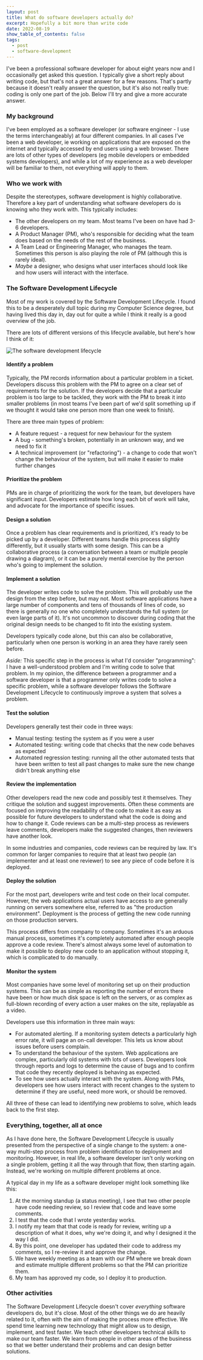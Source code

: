```yaml
---
layout: post
title: What do software developers actually do?
excerpt: Hopefully a bit more than write code
date: 2022-08-19
show_table_of_contents: false
tags:
  - post
  - software-development
---
```


I've been a professional software developer for about eight years now and I
occasionally get asked this question. I typically give a short reply about
writing code, but that's not a great answer for a few reasons. That's partly
because it doesn't really answer the question, but it's also not really true:
coding is only one part of the job. Below I'll try and give a more accurate
answer.

### My background

I've been employed as a software developer (or software engineer - I use the
terms interchangeably) at four different companies. In all cases I've been a web
developer, ie working on applications that are exposed on the internet and
typically accessed by end users using a web browser. There are lots of other
types of developers (eg mobile developers or embedded systems developers), and
while a lot of my experience as a web developer will be familiar to them, not
everything will apply to them.

### Who we work with

Despite the stereotypes, software development is highly collaborative. Therefore
a key part of understanding what software developers do is knowing who they work
with. This typically includes:

- The other developers on my team. Most teams I've been on have had 3-6
  developers.
- A Product Manager (PM), who's responsible for deciding what the team does
  based on the needs of the rest of the business.
- A Team Lead or Engineering Manager, who manages the team. Sometimes this
  person is also playing the role of PM (although this is rarely
  ideal).
- _Maybe_ a designer, who designs what user interfaces should look like and how
  users will interact with the interface.

### The Software Development Lifecycle

Most of my work is covered by the Software Development Lifecycle. I found this
to be a desperately dull topic during my Computer Science degree, but having
lived this day in, day out for quite a while I think it really is a good
overview of the job.

There are lots of different versions of this lifecycle available, but here's how
I think of it:

![The software development lifecycle](/post-images/software-development-lifecycle.svg)

#### Identify a problem

Typically, the PM records information about a particular problem in
a ticket. Developers discuss this problem with the PM to agree on a
clear set of requirements for the solution. If the developers decide that a
particular problem is too large to be tackled, they work with the PM to break it
into smaller problems (in most teams I've been part of we'd split something up
if we thought it would take one person more than one week to finish).

There are three main types of problem:

- A feature request - a request for new behaviour for the system
- A bug - something's broken, potentially in an unknown way, and we need to fix
  it
- A technical improvement (or "refactoring") - a change to code that won't
  change the behaviour of the system, but will make it easier to make further
  changes

#### Prioritize the problem

PMs are in charge of prioritizing the work for the team, but developers have
significant input. Developers estimate how long each bit of work will take, and
advocate for the importance of specific issues.

#### Design a solution

Once a problem has clear requirements and is prioritized, it's ready to be
picked up by a developer. Different teams handle this process slightly
differently, but it usually starts with some design. This can be a collaborative
process (a conversation between a team or multiple people drawing a diagram), or
it can be a purely mental exercise by the person who's going to implement the
solution.

#### Implement a solution

The developer writes code to solve the problem. This will probably use the
design from the step before, but may not. Most software applications have a
large number of components and tens of thousands of lines of code, so there is
generally no one who completely understands the full system (or even large parts
of it). It's not uncommon to discover during coding that the original design
needs to be changed to fit into the existing system.

Developers typically code alone, but this can also be collaborative,
particularly when one person is working in an area they have rarely seen before.

_Aside:_ This specific step in the process is what I'd consider "programming":
I have a well-understood problem and I'm writing code to solve that problem. In
my opinion, the difference between a programmer and a software developer is that
a programmer only writes code to solve a specific problem, while a software
developer follows the Software Development Lifecycle to continuously improve a
system that solves a problem.

#### Test the solution

Developers generally test their code in three ways:

- Manual testing: testing the system as if you were a user
- Automated testing: writing code that checks that the new code behaves as
  expected
- Automated regression testing: running all the other automated tests that have
  been written to test all past changes to make sure the new change didn't break
  anything else

#### Review the implementation

Other developers read the new code and possibly test it themselves. They
critique the solution and suggest improvements. Often these comments are focused
on improving the readability of the code to make it as easy as possible for
future developers to understand what the code is doing and how to change it.
Code reviews can be a multi-step process as reviewers leave comments, developers
make the suggested changes, then reviewers have another look.

In some industries and companies, code reviews can be required by law. It's
common for larger companies to require that at least two people (an implementer
and at least one reviewer) to see any piece of code before it is deployed.

#### Deploy the solution

For the most part, developers write and test code on their local computer.
However, the web applications actual users have access to are generally running
on servers somewhere else, referred to as "the production environment".
Deployment is the process of getting the new code running on those production
servers.

This process differs from company to company. Sometimes it's an arduous manual
process, sometimes it's completely automated after enough people approve a code
review. There's almost always some level of automation to make it possible to
deploy new code to an application without stopping it, which is complicated to
do manually.

#### Monitor the system

Most companies have some level of monitoring set up on their production systems.
This can be as simple as reporting the number of errors there have been or
how much disk space is left on the servers, or as complex as full-blown
recording of every action a user makes on the site, replayable as a video.

Developers use this information in three main ways:

- For automated alerting. If a monitoring system detects a particularly high
  error rate, it will page an on-call developer. This lets us know about issues
  before users complain.
- To understand the behaviour of the system. Web applications are complex,
  particularly old systems with lots of users. Developers look through reports
  and logs to determine the cause of bugs and to confirm that code they recently
  deployed is behaving as expected.
- To see how users actually interact with the system. Along with PMs, developers
  see how users interact with recent changes to the system to determine if they
  are useful, need more work, or should be removed.

All three of these can lead to identifying new problems to solve, which leads
back to the first step.

### Everything, together, all at once

As I have done here, the Software Development Lifecycle is usually presented
from the perspective of a single change to the system: a one-way multi-step
process from problem identification to deployment and monitoring. However, in
real life, a software developer isn't only working on a single problem, getting
it all the way through that flow, then starting again. Instead, we're working on
multiple different problems at once.

A typical day in my life as a software developer might look something like
this:

1. At the morning standup (a status meeting), I see that two other people have
   code needing review, so I review that code and leave some comments.
2. I test that the code that I wrote yesterday works.
3. I notify my team that that code is ready for review, writing up a description
   of what it does, why we're doing it, and why I designed it the way I did.
4. By this point, one developer has updated their code to address my comments,
   so I re-review it and approve the change.
5. We have weekly meeting as a team with our PM where we break down and estimate
   multiple different problems so that the PM can prioritize them.
6. My team has approved my code, so I deploy it to production.

### Other activities

The Software Development Lifecycle doesn't cover _everything_ software
developers do, but it's close. Most of the other things we do are heavily
related to it, often with the aim of making the process more effective. We spend
time learning new technology that might allow us to design, implement, and test
faster. We teach other developers technical skills to make our team faster. We
learn from people in other areas of the business so that we better understand
their problems and can design better solutions.
